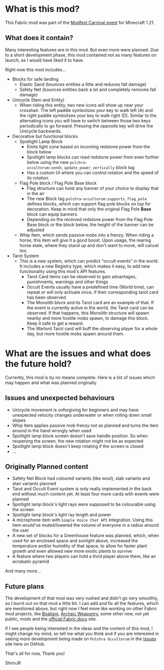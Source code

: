 # What is this mod?

This Fabric mod was part of the [Modfest Carnival event](https://modfest.net/carnival) for Minecraft 1.21.

## What does it contain?

Many interesting features are in this mod. But even more were planned. 
Due to a short development phase, this mod contained not as many features on launch, as I would have liked it to have.

Right now this mod includes...

- Blocks for safe landing
  - Elastic Sand (bounces entities a little and reduces fall damage)
  - Safety Net (bounces entities back a lot and completely removes fall damage)
- Unicycle (Item and Entity)
  - When riding this entity, two new icons will show up near your crosshair. The left paddle symbolizes your key to walk left (A) and the right paddle symbolizes your key to walk right (D). Similar to the alternating icons you will have to switch between those two keys periodically to go forward. Pressing the opposite key will drive the Unicycle backwards.
- Decorative but functional blocks
  - Spotlight Lamp Block
    - Emits light cone based on incoming redstone power from the block below
    - Spotlight lamp blocks can read redstone power from even further below using the new `pulchra-occultorum:sends_update_power_vertically` block tag
    - Has a custom UI where you can control rotation and the speed of its rotation
  - Flag Pole block / Flag Pole Base block
    - Flag structure can hoist any banner of your choice to display that in the air
    - The new Block tag `pulchra-occultorum:supports_flag_pole` defines blocks, which can support flag pole blocks on top for decoration. Keep in mind that only the original Flag Pole **Base** block can equip banners.
    - Depending on the received redstone power from the Flag Pole Base block or the block below, the height of the banner can be adjusted
  - Whip item, which sends passive mobs into a frenzy. When riding a horse, this item will give it a good boost. Upon usage, the rearing horse state, where they stand up and don't want to move, will cancel too.
- Tarot System
  - This is a new system, which can predict "occult events" in the world. It includes a new Registry type, which makes it easy, to add new functionality using this mod's API features.
    - Tarot Card items can be observed to gain advantages, punishments, warnings and other things
    - Occult Events usually have a predefined time (World time), can repeat or will only activate once, if their corresponding tarot card has been observed
    - The Monolith block and its Tarot card are an example of that. If the event is currently active in the world, the Tarot card can be observed. If that happens, this Monolith structure will spawn nearby and more hostile mobs spawn, to damage this block. Keep it safe to get a reward.
    - The Warlord Tarot card will buff the observing player for a whole day, but more hostile mobs spawn around them.

# What are the issues and what does the future hold?

Currently, this mod is by no means complete. Here is a list of issues which may happen and what was planned originally.

## Issues and unexpected behaviours

- Unicycle movement is unforgiving for beginners and may have unexpected velocity changes underwater or when rolling down small slopes
- Whip Item applies passive mob frenzy not as planned and turns the item around in the hand wrongly when used
- Spotlight lamp block screen doesn't save handle position. So when reopening the screen, the new rotation might not be as expected
- Spotlight lamp block doesn't keep rotating if the screen is closed
- ...

## Originally Planned content

- Safety Net Block had coloured variants (like wool), slab variants and stair variants planned
- Tarot and Occult Event system is only really implemented in the back end without much content yet. At least four more cards with events were planned
- Spotlight lamp block's light rays were supposed to be colourable using the screen
- Spotlight lamp block's light ray length and power
- A microphone item with `Simple Voice Chat API` integration. Using this item would've muted/lowered the volume of everyone in a radius around the user
- A new set of blocks for a Greenhouse feature was planned, which, when used for an enclosed space and sunlight above, increased the temperature and/or humidity of that space, to allow for faster plant growth and even allowed new more exotic plants to survive
- A feature where two players can hold a third player above them, like an acrobatic pyramid

And many more...
  
## Future plans

The development of that mod was very rushed and didn't go very smoothly, so I burnt out on that mod a little bit.
I can add and fix all the features, which are mentioned above, but right now I feel more like working on other Fabric mod projects, like [Boatism](https://github.com/JR1811/Boatism), [Archaic Weaponry](https://github.com/JR1811/archaic-weaponry), some other new, not yet public, mods and the [official Fabric docs](https://github.com/FabricMC/fabric-docs) site.

If I see people being interested in the ideas and the content of this mod, I might change my mind, so tell me what you think and if you are interested in seeing more development being made on `Pulchra Occultorum` in the [Issues](https://github.com/JR1811/PulchraOccultorum/issues) site here on GitHub.

That's all for now, Thank you!

ShiroJR
